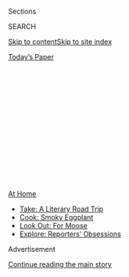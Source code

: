 <div id="app">

<div>

<div>

<div>

<div class="NYTAppHideMasthead css-1q2w90k e1suatyy0">

<div class="section css-ui9rw0 e1suatyy2">

<div class="css-eph4ug er09x8g0">

<div class="css-6n7j50">

</div>

<span class="css-1dv1kvn">Sections</span>

<div class="css-10488qs">

<span class="css-1dv1kvn">SEARCH</span>

</div>

[Skip to content](#site-content)[Skip to site
index](#site-index)

</div>

<div class="css-10698na e1huz5gh0">

</div>

</div>

<div id="masthead-bar-one" class="section hasLinks css-15hmgas e1csuq9d3">

<div class="css-uqyvli e1csuq9d0">

</div>

<div class="css-1uqjmks e1csuq9d1">

</div>

<div class="css-9e9ivx">

[](https://myaccount.nytimes3xbfgragh.onion/auth/login?response_type=cookie&client_id=vi)

</div>

<div class="css-1bvtpon e1csuq9d2">

[Today’s
Paper](https://www.nytimes3xbfgragh.onion/section/todayspaper)

</div>

</div>

</div>

</div>

<div data-aria-hidden="false">

<div id="site-content" data-role="main">

<div>

<div class="css-1aor85t" style="opacity:0.000000001;z-index:-1;visibility:hidden">

<div class="css-1hqnpie">

<div class="css-epjblv">

<span class="css-17xtcya">[Opinion](/section/opinion)</span><span class="css-x15j1o">|</span><span class="css-fwqvlz">How
to Keep Music (and One Another)
Alive</span>

</div>

<div class="css-k008qs">

<div class="css-1iwv8en">

<span class="css-18z7m18"></span>

<div>

</div>

</div>

<span class="css-1n6z4y">https://nyti.ms/38v8wzT</span>

<div class="css-1705lsu">

<div class="css-4xjgmj">

<div class="css-4skfbu" data-role="toolbar" data-aria-label="Social Media Share buttons, Save button, and Comments Panel with current comment count" data-testid="share-tools">

  - 
  - 
  - 
  - 
    
    <div class="css-6n7j50">
    
    </div>

  - 
  - 

</div>

</div>

</div>

</div>

</div>

</div>

<div id="NYT_TOP_BANNER_REGION" class="css-13pd83m">

<div>

<div id="maps-athome-menu" class="section interactive-content interactive-size-medium css-1edisqu">

<div class="css-17ih8de interactive-body">

<div class="at-home-nav__innerContainer">

<div class="at-home-nav__title">

[At
Home](https://www.nytimes3xbfgragh.onion/spotlight/at-home?action=click&pgtype=Article&state=default&region=TOP_BANNER&context=at_home_menu)

</div>

  - [Take: A Literary Road
    Trip](https://www.nytimes3xbfgragh.onion/2020/07/28/books/time-for-a-literary-road-trip.html?action=click&pgtype=Article&state=default&region=TOP_BANNER&context=at_home_menu)
  - [Cook: Smoky
    Eggplant](https://www.nytimes3xbfgragh.onion/2020/07/29/magazine/bored-with-your-home-cooking-some-smoky-eggplant-will-fix-that.html?action=click&pgtype=Article&state=default&region=TOP_BANNER&context=at_home_menu)
  - [Look Out: For
    Moose](https://www.nytimes3xbfgragh.onion/2020/07/27/travel/moose-michigan-isle-royale.html?action=click&pgtype=Article&state=default&region=TOP_BANNER&context=at_home_menu)
  - [Explore: Reporters’
    Obsessions](https://www.nytimes3xbfgragh.onion/interactive/2020/at-home/even-more-reporters-editors-diaries-lists-recommendations.html?action=click&pgtype=Article&state=default&region=TOP_BANNER&context=at_home_menu)

</div>

</div>

</div>

</div>

</div>

<div id="top-wrapper" class="css-1sy8kpn">

<div id="top-slug" class="css-l9onyx">

Advertisement

</div>

[Continue reading the main
story](#after-top)

<div class="ad top-wrapper" style="text-align:center;height:100%;display:block;min-height:250px">

<div id="top" class="place-ad" data-position="top" data-size-key="top">

</div>

</div>

<div id="after-top">

</div>

</div>

<div>

<div class="css-v5btjw etb61u70">

<div class="css-v05ibm etb61u71">

[Opinion](/section/opinion)

</div>

</div>

<div id="sponsor-wrapper" class="css-1hyfx7x">

<div id="sponsor-slug" class="css-19vbshk">

Supported by

</div>

[Continue reading the main
story](#after-sponsor)

<div id="sponsor" class="ad sponsor-wrapper" style="text-align:center;height:100%;display:block">

</div>

<div id="after-sponsor">

</div>

</div>

<div class="css-186x18t">

</div>

<div class="css-1vkm6nb ehdk2mb0">

# How to Keep Music (and One Another) Alive

</div>

If we want to experience concerts again, we need to support the artists
we love until the pandemic passes. Here’s how.

<div class="css-18e8msd">

<div class="css-vp77d3 epjyd6m0">

<div class="css-1p10dcb ey68jwv0" data-aria-hidden="true">

[![Margaret
Renkl](https://static01.graylady3jvrrxbe.onion/images/2017/04/08/opinion/margaret-renkl/margaret-renkl-thumbLarge-v2.png
"Margaret Renkl")](https://www.nytimes3xbfgragh.onion/by/margaret-renkl)

</div>

<div class="css-1baulvz">

By [<span class="css-1baulvz last-byline" itemprop="name">Margaret
Renkl</span>](https://www.nytimes3xbfgragh.onion/by/margaret-renkl)

<div class="css-8atqhb">

Contributing Opinion Writer

</div>

</div>

</div>

  - July 5,
    2020

  - 
    
    <div class="css-4xjgmj">
    
    <div class="css-d8bdto" data-role="toolbar" data-aria-label="Social Media Share buttons, Save button, and Comments Panel with current comment count" data-testid="share-tools">
    
      - 
      - 
      - 
      - 
        
        <div class="css-6n7j50">
        
        </div>
    
      - 
      - 
    
    </div>
    
    </div>

</div>

<div class="css-79elbk" data-testid="photoviewer-wrapper">

<div class="css-z3e15g" data-testid="photoviewer-wrapper-hidden">

</div>

<div class="css-1a48zt4 ehw59r15" data-testid="photoviewer-children">

![<span class="css-16f3y1r e13ogyst0" data-aria-hidden="true">Sturgill
Simpson performed a benefit concert over livestream last month from the
empty Ryman Auditorium in
Nashville.</span><span class="css-cnj6d5 e1z0qqy90" itemprop="copyrightHolder"><span class="css-1ly73wi e1tej78p0">Credit...</span><span><span>Jason
Kempin/Getty
Images</span></span></span>](https://static01.graylady3jvrrxbe.onion/images/2020/07/06/opinion/06renkl1/merlin_174161520_518b73e4-9f19-47d0-ba47-fecdd0d3351d-articleLarge.jpg?quality=75&auto=webp&disable=upscale)

</div>

</div>

</div>

<div class="section meteredContent css-1r7ky0e" name="articleBody" itemprop="articleBody">

<div class="css-1fanzo5 StoryBodyCompanionColumn">

<div class="css-53u6y8">

NASHVILLE — On June 27, as Covid-19 cases were [rising to a crisis level
in
Tennessee](https://wpln.org/post/following-high-case-counts-tennessees-pandemic-tracking-site-goes-down/?mc_cid=a2c6e0f2a3&mc_eid=e952ad88f8),
the country music artist [Chase Rice held a
concert](https://www.tennessean.com/story/entertainment/music/2020/06/29/chase-rice-chris-janson-concerts-roil-nashvilles-ravaged-music-industry/3280563001/)
outside the Historic Brushy Mountain State Penitentiary in Petros, Tenn.
Packed tightly together and wearing no masks — at least none that were
visible in the video Mr. Rice posted on Instagram — fans seemed
unconcerned that a deadly pandemic was unfolding around them. And
probably among them, too.

The video has since expired, but the backlash against Mr. Rice — and
also Chris Janson, who played to a similar crowd in Filer, Idaho — was
fierce. Coming on the heels of an image that circulated on social media
[of a packed
bar](https://twitter.com/MissMandyHale/status/1272231947708891144) at
Kid Rock’s Big Ass Honkytonk and Rock ‘n’ Roll Steakhouse in Nashville’s
tourist district, it seemed emblematic, a giant middle finger to the
pandemic itself.

I’m as outraged as anyone at the sight of people making choices that
will inevitably cost lives and prolong the pandemic, but I can
understand, at least a little bit, why Mr. Rice held that concert and
why his fans showed up.

Bands once supported themselves primarily through record sales. But then
music went digital, and Napster, the early file-sharing platform,
[changed the industry almost
overnight](https://www.nytimes3xbfgragh.onion/2000/07/15/opinion/freedom-one-song-at-a-time.html?searchResultPosition=2).
I haven’t thought of Napster in years, but the shuttering of clubs and
concert halls during this pandemic has reminded me of something the
musician Rich Brotherton, my husband’s lifelong friend, heard Loudon
Wainwright say at a concert some 20 years ago: “You’re file-sharing the
food right out of my mouth.”

</div>

</div>

<div class="css-1fanzo5 StoryBodyCompanionColumn">

<div class="css-53u6y8">

Today’s streaming services, [which pay out a fraction of a cent per
play](https://www.rollingstone.com/pro/features/how-musicians-make-money-or-dont-at-all-in-2018-706745/),
are marginally fairer than outright piracy, but their chief value to a
performer is the opportunity to reach new listeners: If someone falls in
love with a song, that new fan is apt to buy a concert ticket when the
artist performs nearby.

Musicians can’t pay their bills if they can’t perform, but it’s not like
Chase Rice had no options for waiting out the pandemic safely. Other
musicians have found [new ways to reach their old
audiences](https://www.vulture.com/2020/05/all-musicians-streaming-live-concerts.html).
“[Live From the Drive-In](http://www.livenation.com/drivein/),” with
performances by country, rock and rap artists, and the “[Drive-In
Theater Tour](https://www.driveintheatertour.com/),” featuring Christian
artists, offer concerts with social distancing baked in: Fans bring
their own refreshments and stay with their cars, tailgate-style, for the
whole show. At the country artist Keith Urban’s [pop-up drive-in
performance](https://www.tennessean.com/story/entertainment/music/2020/05/15/keith-urban-drive-concert-stardust-vanderbilt-medical-workers-tennessee/5196898002/)
for front line medical workers in May, the audience “clapped” with their
headlights.

Far more common are [online
performances](https://www.vulture.com/2020/05/all-musicians-streaming-live-concerts.html)
streamed live and archived for those who missed the show. Last month
Sturgill Simpson [live streamed a benefit
concert](https://www.nashvillescene.com/music/spin/article/21136475/sturgill-simpson-lets-the-grass-grow-at-the-ryman)
from the stage of Nashville’s Ryman Auditorium to an empty hall. Every
week she’s in town, Marshall Chapman streams a “[Saturdays at
Springwater](https://www.facebookcorewwwi.onion/pg/marshallchapmanmusic/events/)”
show from [the oldest continuously operated
bar](https://www.thespringwater.com/) in Tennessee. Mary Gauthier
streams both a concert series, “[Sundays With
Mary](https://www.marygauthier.com/tour),” and master classes[in
songwriting](https://www.marygauthier.com/masterclass). Mr. Brotherton’s
Irish band, Úlla, can no longer keep its weekly date at an Austin club,
so the musicians have [moved their Sunday evening shows
online](https://www.facebookcorewwwi.onion/pg/ullairishmusic/posts/?ref=page_internal),
each performing from their own homes.

But for all its better-than-nothing virtues, a digital concert doesn’t
have even remotely the power of a live performance. And the experience
of seeing an artist in the flesh — or on a jumbotron — is only part of
the draw.

The real beauty of an in-person concert is the relationship between the
audience and the performer, and among members of the audience. It’s the
feeling of being a part of something huge and beautiful and fleeting. A
live musical performance, whether it’s in a stadium or in a storied
concert hall or in the shabbiest dive bar on the loneliest back street,
is a shared experience of transcendence. As Rosanne Cash wrote in [a
recent essay for The
Atlantic](https://www.theatlantic.com/ideas/archive/2020/05/what-pandemic-has-clarified-me-about-life-road/612076/),
a live performance is an irreplaceable act of reciprocity: “They needed
something from me, and giving it to them gave something back to me. I
loved them. They knew it.”

</div>

</div>

<div class="css-1fanzo5 StoryBodyCompanionColumn">

<div class="css-53u6y8">

These may seem like frivolous things in the context of a global health
emergency, but they are not at all frivolous in the context of fear and
isolation. It’s an awful lot to ask of performers to give up performing,
and it is an awful lot to ask of fans to skip their shows.

Expecting people to do the right thing when the right thing flies in the
face of human nature is never a good bet. Until it’s safe to sing along
in public again, the only answer is for leaders to show some backbone
and [lock down the concert halls and the
bars](https://www.nytimes3xbfgragh.onion/aponline/2020/07/02/health/bc-us-med-virus-outbreak-bars.html?searchResultPosition=2).
Last week Nashville’s mayor John Cooper [did just
that](https://wpln.org/post/nashville-backtracks-on-reopening-plan-reverting-to-phase-2/).

If we ever hope to experience the transcendence of live performance
again, we’re going to have to support the artists we love until the
pandemic passes. We’re going to have to put some money in the tip jar at
virtual concerts. Buy the T-shirts and the ball caps with the band logos
on them. Above all, we’re going to have to start buying records again.

“The LPs and CDs that musicians would have on their merchandise tables
at shows across the country are there to be had on their website stores
right now,” the Nashville music journalist Craig Havighurst told me in a
recent email. Buying the merch “is the most potent way fans can help
artists survive this crisis.”

If people can get in the habit of buying records again, it would go a
long way toward helping musicians and songwriters survive the pandemic
and beyond. “This is the best possible time to rethink our consumption
habits as fans for the short and long term,” Mr. Havighurst pointed out.
“We should strive for an ethos where we stream to discover and purchase
what we love.”

Margaret Renkl is a contributing opinion writer who covers flora, fauna,
politics and culture in the American South. She is the author of the
book “[Late Migrations: A Natural History of Love and
Loss](https://milkweed.org/book/late-migrations).”

*The Times is committed to publishing* [*a diversity of
letters*](https://www.nytimes3xbfgragh.onion/2019/01/31/opinion/letters/letters-to-editor-new-york-times-women.html)
*to the editor. We’d like to hear what you think about this or any of
our articles. Here are some*
[*tips*](https://help.nytimes3xbfgragh.onion/hc/en-us/articles/115014925288-How-to-submit-a-letter-to-the-editor)*.
And here’s our email:*
[*letters@NYTimes.com*](mailto:letters@NYTimes.com)*.*

*Follow The New York Times Opinion section on*
[*Facebook*](https://www.facebookcorewwwi.onion/nytopinion)*,* [*Twitter
(@NYTopinion)*](http://twitter.com/NYTOpinion) *and*
[*Instagram*](https://www.instagram.com/nytopinion/)*.*

</div>

</div>

</div>

<div>

</div>

<div>

</div>

<div>

</div>

<div>

<div id="bottom-wrapper" class="css-1ede5it">

<div id="bottom-slug" class="css-l9onyx">

Advertisement

</div>

[Continue reading the main
story](#after-bottom)

<div id="bottom" class="ad bottom-wrapper" style="text-align:center;height:100%;display:block;min-height:90px">

</div>

<div id="after-bottom">

</div>

</div>

</div>

</div>

</div>

## Site Index

<div>

</div>

## Site Information Navigation

  - [© <span>2020</span> <span>The New York Times
    Company</span>](https://help.nytimes3xbfgragh.onion/hc/en-us/articles/115014792127-Copyright-notice)

<!-- end list -->

  - [NYTCo](https://www.nytco.com/)
  - [Contact
    Us](https://help.nytimes3xbfgragh.onion/hc/en-us/articles/115015385887-Contact-Us)
  - [Work with us](https://www.nytco.com/careers/)
  - [Advertise](https://nytmediakit.com/)
  - [T Brand Studio](http://www.tbrandstudio.com/)
  - [Your Ad
    Choices](https://www.nytimes3xbfgragh.onion/privacy/cookie-policy#how-do-i-manage-trackers)
  - [Privacy](https://www.nytimes3xbfgragh.onion/privacy)
  - [Terms of
    Service](https://help.nytimes3xbfgragh.onion/hc/en-us/articles/115014893428-Terms-of-service)
  - [Terms of
    Sale](https://help.nytimes3xbfgragh.onion/hc/en-us/articles/115014893968-Terms-of-sale)
  - [Site
    Map](https://spiderbites.nytimes3xbfgragh.onion)
  - [Help](https://help.nytimes3xbfgragh.onion/hc/en-us)
  - [Subscriptions](https://www.nytimes3xbfgragh.onion/subscription?campaignId=37WXW)

</div>

</div>

</div>

</div>
